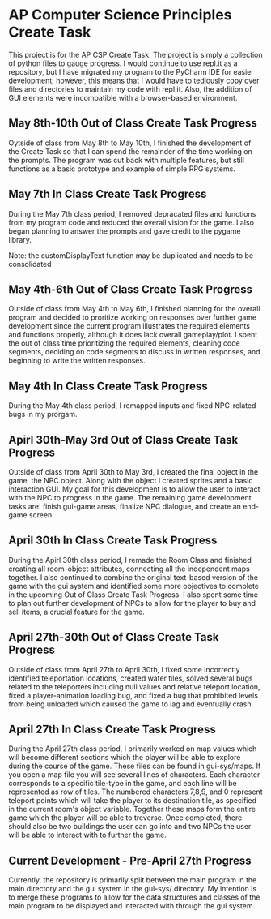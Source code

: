 # AP Computer Science Principles Create Task

This project is for the AP CSP Create Task. The project is simply a collection of python files to gauge progress. I would continue to use repl.it as a repository, but I have migrated my program to the PyCharm IDE for easier development; however, this means that I would have to tediously copy over files and directories to maintain my code with repl.it. Also, the addition of GUI elements were incompatible with a browser-based environment. 

## May 8th-10th Out of Class Create Task Progress

Oytside of class from May 8th to May 10th, I finished the development of the Create Task so that I can spend the remainder of the time working on the prompts. The program was cut back with multiple features, but still functions as a basic prototype and example of simple RPG systems.

## May 7th In Class Create Task Progress

During the May 7th class period, I removed depracated files and functions from my program code and reduced the overall vision for the game. I also began planning to answer the prompts and gave credit to the pygame library.

  Note: the customDisplayText function may be duplicated and needs to be consolidated

## May 4th-6th Out of Class Create Task Progress

Outside of class from May 4th to May 6th, I finished planning for the overall program and decided to proritize working on responses over further game development since the current program illustrates the required elements and functions properly, although it does lack overall gameplay/plot. I spent the out of class time prioritizing the required elements, cleaning code segments, deciding on code segments to discuss in written responses, and beginning to write the written responses.

## May 4th In Class Create Task Progress

During the May 4th class period, I remapped inputs and fixed NPC-related bugs in my prorgam.

## Apirl 30th-May 3rd Out of Class Create Task Progress

Outside of class from April 30th to May 3rd, I created the final object in the game, the NPC object. Along with the object I created sprites and a basic interaction GUI. My goal for this development is to allow the user to interact with the NPC to progress in the game. The remaining game development tasks are: finish gui-game areas, finalize NPC dialogue, and create an end-game screen.

## April 30th In Class Create Task Progress

During the Apirl 30th class period, I remade the Room Class and finished creating all room-object attributes, connecting all the independent maps together. I also continued to combine the original text-based version of the game with the gui system and identified some more objectives to complete in the upcoming Out of Class Create Task Progress. I also spent some time to plan out further development of NPCs to allow for the player to buy and sell items, a crucial feature for the game.

## April 27th-30th Out of Class Create Task Progress

Outside of class from April 27th to April 30th, I fixed some incorrectly identified teleportation locations, created water tiles, solved several bugs related to the teleporters including null values and relative teleport location, fixed a player-animation loading bug, and fixed a bug that prohibited levels from being unloaded which caused the game to lag and eventually crash. 

## April 27th In Class Create Task Progress

During the April 27th class period, I primarily worked on map values which will become different sections which the player will be able to explore during the course of the game. These files can be found in gui-sys/maps. If you open a map file you will see several lines of characters. Each character corresponds to a specific tile-type in the game, and each line will be represented as row of tiles. The numbered characters 7,8,9, and 0 represent teleport points which will take the player to its destination tile, as specified in the current room's object variable. Together these maps form the entire game which the player will be able to treverse. Once completed, there should also be two buildings the user can go into and two NPCs the user will be able to interact with to further the game.

## Current Development - Pre-April 27th Progress

Currently, the repository is primarily split between the main program in the main directory and the gui system in the gui-sys/ directory. My intention is to merge these programs to allow for the data structures and classes of the main program to be displayed and interacted with through the gui system.
